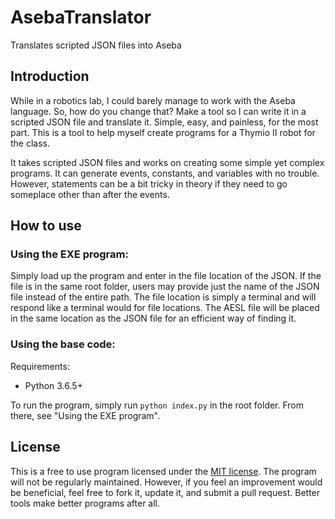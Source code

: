 # AsebaTranslator
Translates scripted JSON files into Aseba

## Introduction
While in a robotics lab, I could barely manage to work with the Aseba language. So, how do you change that? Make a tool so I can write it in a scripted JSON file and translate it. Simple, easy, and painless, for the most part. This is a tool to help myself create programs for a Thymio II robot for the class.

It takes scripted JSON files and works on creating some simple yet complex programs. It can generate events, constants, and variables with no trouble. However, statements can be a bit tricky in theory if they need to go someplace other than after the events.

## How to use
### Using the EXE program:
Simply load up the program and enter in the file location of the JSON. If the file is in the same root folder, users may provide just the name of the JSON file instead of the entire path. The file location is simply a terminal and will respond like a terminal would for file locations. The AESL file will be placed in the same location as the JSON file for an efficient way of finding it.

### Using the base code:
Requirements:
- Python 3.6.5+

To run the program, simply run `python index.py` in the root folder. From there, see "Using the EXE program".

## License
This is a free to use program licensed under the [MIT license](LICENSE). The program will not be regularly maintained. However, if you feel an improvement would be beneficial, feel free to fork it, update it, and submit a pull request. Better tools make better programs after all.

